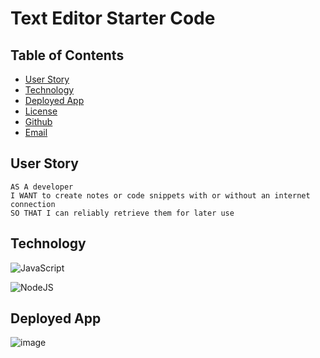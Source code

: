 # Text Editor Starter Code

## Table of Contents

- [User Story](#UserStory)
- [Technology](#Technology)
- [Deployed App](#DeployedApp)
- [License](#License)
- [Github](#Github)
- [Email](#Email)

## User Story

```
AS A developer
I WANT to create notes or code snippets with or without an internet connection
SO THAT I can reliably retrieve them for later use

```

## Technology

![JavaScript](https://img.shields.io/badge/javascript-%23323330.svg?style=for-the-badge&logo=javascript&logoColor=%23F7DF1E)

![NodeJS](https://img.shields.io/badge/node.js-6DA55F?style=for-the-badge&logo=node.js&logoColor=white)

## Deployed App

![image](https://user-images.githubusercontent.com/108099259/201800994-6b283007-221d-47b2-bc9b-4180a2f3be45.png)
